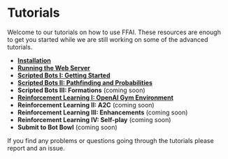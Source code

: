 # Tutorials

Welcome to our tutorials on how to use FFAI. These resources are enough to get you started while we are still working on some of the advanced tutorials.

- [**Installation**](installation.md)
- [**Running the Web Server**](server.md)
- [**Scripted Bots I: Getting Started**](bots.md)
- [**Scripted Bots II: Pathfinding and Probabilities**](bots-ii.md)
- **Scripted Bots III: Formations** (coming soon)
- [**Reinforcement Learning I: OpenAI Gym Environment**](gym.md)
- **Reinforcement Learning II: A2C** (coming soon)
- **Reinforcement Learning III: Enhancements** (coming soon)
- **Reinforcement Learning IV: Self-play** (coming soon)
- **Submit to Bot Bowl** (coming soon)

If you find any problems or questions going through the tutorials please report and an issue.
